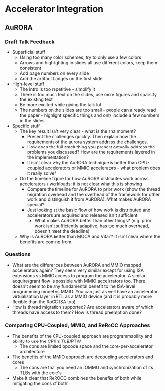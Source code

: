 # Accelerator Integration

## AuRORA

### Draft Talk Feedback

- Superficial stuff
    - Using too many color schemes, try to only use a few colors
    - Arrows and highlighting in slides all use different colors, keep them consistent
    - Add page numbers on every slide
    - Add the artifact badges on the first slide
- High-level stuff
    - The intro is too repetitive - simplify it
    - There is too much text on the slides, use more figures and sparsify the existing text
    - Be more excited while giving the talk lol
    - The numbers on the slides are too small - people can already read the paper - highlight specific things and only include a few numbers in the slides
- Specific stuff
    - The key result isn't very clear - what is the aha moment?
        - Present the challenges quickly. Then explain how the requirements of the aurora system address the challenges.
        - How does the full stack thing you present actually address the problems you discussed? How are the requirements layered in the implementation?
        - It isn't clear why the AuRORA technique is better than CPU-coupled accelerators or MMIO accelerators - what problem does it really solve?
    - On the timeline figure for how AuRORA distributes work across accelerators / workloads: it is not clear what this is showing
        - Compare the timeline for AuRORA to prior work (show the thread migration overhead and the overhead of the framework for other work and distinguish it from AuRORA). What makes AuRORA special?
        - Just looking at the basic flow of how work is distributed and accelerators are acquired and released isn't sufficient
            - What makes AuRORA better than other things? (e.g. prior work isn't sufficiently adaptive, has too much overhead, doesn't meet the deadline)
    - Why is AuRORA better than MOCA and Vitair? It isn't clear where the benefits are coming from.

### Questions

- What are the differences between AuRORA and MMIO mapped accelerators again? They seem very similar except for using ISA extensions vs MMIO access to program the accelerator. A similar acquire/grant flow is possible with MMIO accelerators too. There doesn't seem to be any fundamental benefit to the ISA-level programming model vs MMIO. You can just as well have an accelerator virtualization layer in RTL as a MMIO device (and it is probably more flexible than the RoCC ISA too).
- How is thread migration supported? Are accelerators aware of which threads have access to them? How is thread preemption done?

### Comparing CPU-Coupled, MMIO, and ReRoCC Approaches

- The benefits of the CPU-coupled approach are programmability and ability to use the CPU's TLB/PTW
    - The cons are limited opcode space and the core-per-accelerator architecture
- The benefits of the MMIO approach are decoupling accelerators and cores
    - The cons are that you need an IOMMU and synchronization of its TLBs with the core's
- Make it clear that ReROCC combines the benefits of both while mitigating the cons of both!
